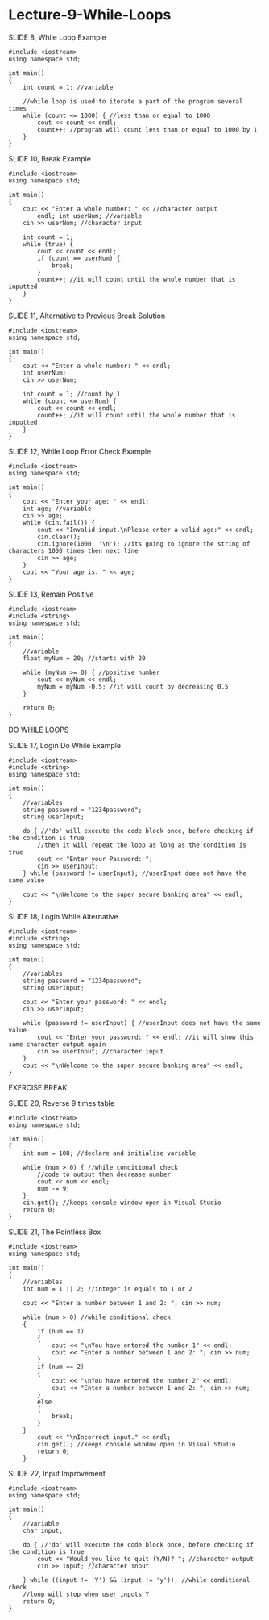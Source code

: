 # Lecture-9-While-Loops

SLIDE 8, While Loop Example

    #include <iostream>
    using namespace std;

    int main()
    {
        int count = 1; //variable

        //while loop is used to iterate a part of the program several times
        while (count <= 1000) { //less than or equal to 1000
            cout << count << endl; 
            count++; //program will count less than or equal to 1000 by 1
        }
    }
    
SLIDE 10, Break Example
    
    #include <iostream>
    using namespace std;

    int main()
    {
        cout << "Enter a whole number: " << //character output
            endl; int userNum; //variable
        cin >> userNum; //character input

        int count = 1;
        while (true) {
            cout << count << endl;
            if (count == userNum) {
                break;
            }
            count++; //it will count until the whole number that is inputted
        }
    }

SLIDE 11, Alternative to Previous Break Solution

    #include <iostream>
    using namespace std;
    
    int main()
    {
        cout << "Enter a whole number: " << endl;
        int userNum;
        cin >> userNum;

        int count = 1; //count by 1
        while (count <= userNum) {
            cout << count << endl;
            count++; //it will count until the whole number that is inputted
        }
    }
    
SLIDE 12, While Loop Error Check Example
  
    #include <iostream>
    using namespace std;

    int main()
    {
        cout << "Enter your age: " << endl;
        int age; //variable
        cin >> age;
        while (cin.fail()) {
            cout << "Invalid input.\nPlease enter a valid age:" << endl;
            cin.clear();
            cin.ignore(1000, '\n'); //its going to ignore the string of characters 1000 times then next line
            cin >> age;
        }
        cout << "Your age is: " << age;
    }
    
SLIDE 13, Remain Positive
    
    #include <iostream>
    #include <string>
    using namespace std;
    
    int main()
    {
        //variable
        float myNum = 20; //starts with 20

        while (myNum >= 0) { //positive number
            cout << myNum << endl; 
            myNum = myNum -0.5; //it will count by decreasing 0.5
        }

        return 0;
    }
    
DO WHILE LOOPS

SLIDE 17, Login Do While Example

    #include <iostream>
    #include <string>
    using namespace std;
    
    int main()
    {
        //variables
        string password = "1234password";
        string userInput;

        do { //'do' will execute the code block once, before checking if the condition is true
            //then it will repeat the loop as long as the condition is true
            cout << "Enter your Password: ";
            cin >> userInput;
        } while (password != userInput); //userInput does not have the same value

        cout << "\nWelcome to the super secure banking area" << endl;
    }
    
SLIDE 18, Login While Alternative

    #include <iostream>
    #include <string>
    using namespace std;
    
    int main()
    {
        //variables
        string password = "1234password";
        string userInput;

        cout << "Enter your password: " << endl;
        cin >> userInput;

        while (password != userInput) { //userInput does not have the same value
            cout << "Enter your password: " << endl; //it will show this same character output again
            cin >> userInput; //character input
        }
        cout << "\nWelcome to the super secure banking area" << endl;
    }

EXERCISE BREAK

SLIDE 20, Reverse 9 times table

    #include <iostream>
    using namespace std;
    
    int main()
    {
        int num = 108; //declare and initialise variable

        while (num > 0) { //while conditional check
            //code to output then decrease number
            cout << num << endl;
            num -= 9;
        }
        cin.get(); //keeps console window open in Visual Studio
        return 0;
    }
    
SLIDE 21, The Pointless Box
    
    #include <iostream>
    using namespace std;
    
    int main()
    {
        //variables
        int num = 1 || 2; //integer is equals to 1 or 2

        cout << "Enter a number between 1 and 2: "; cin >> num;

        while (num > 0) //while conditional check
        {
            if (num == 1)
            {
                cout << "\nYou have entered the number 1" << endl;
                cout << "Enter a number between 1 and 2: "; cin >> num;
            }
            if (num == 2)
            {
                cout << "\nYou have entered the number 2" << endl;
                cout << "Enter a number between 1 and 2: "; cin >> num;
            }
            else
            {
                break;
            }
        }
            cout << "\nIncorrect input." << endl;
            cin.get(); //keeps console window open in Visual Studio
            return 0;
        }
        
SLIDE 22, Input Improvement

    #include <iostream>
    using namespace std;
    
    int main()
    {
        //variable
        char input;

        do { //'do' will execute the code block once, before checking if the condition is true
            cout << "Would you like to quit (Y/N)? "; //character output
            cin >> input; //character input

        } while ((input != 'Y') && (input != 'y')); //while conditional check
        //loop will stop when user inputs Y
        return 0;
    }
